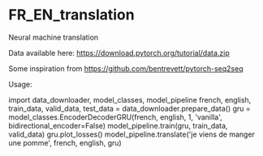 # FR_EN_translation
Neural machine translation


Data available here: https://download.pytorch.org/tutorial/data.zip

Some inspiration from https://github.com/bentrevett/pytorch-seq2seq

Usage:

import data_downloader, model_classes, model_pipeline
french, english, train_data, valid_data, test_data = data_downloader.prepare_data()
gru = model_classes.EncoderDecoderGRU(french, english, 1, 'vanilla', bidirectional_encoder=False)
model_pipeline.train(gru, train_data, valid_data)
gru.plot_losses()
model_pipeline.translate('je viens de manger une pomme', french, english, gru)
